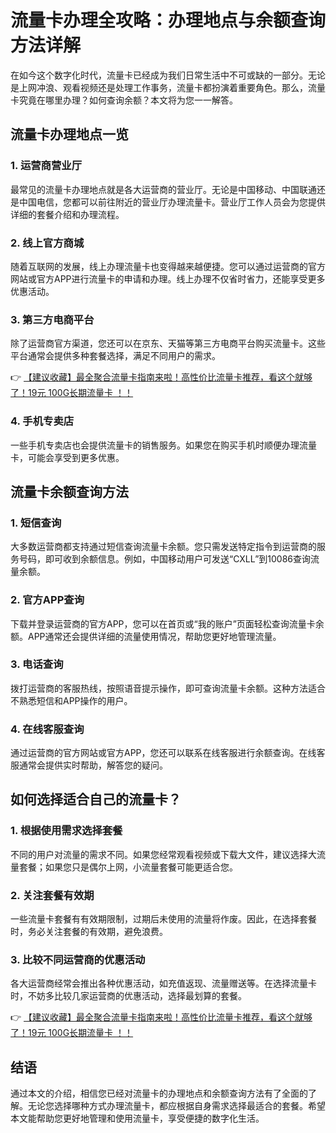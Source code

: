# 流量卡办理全攻略：办理地点与余额查询方法详解

在如今这个数字化时代，流量卡已经成为我们日常生活中不可或缺的一部分。无论是上网冲浪、观看视频还是处理工作事务，流量卡都扮演着重要角色。那么，流量卡究竟在哪里办理？如何查询余额？本文将为您一一解答。

## 流量卡办理地点一览

### 1. 运营商营业厅
最常见的流量卡办理地点就是各大运营商的营业厅。无论是中国移动、中国联通还是中国电信，您都可以前往附近的营业厅办理流量卡。营业厅工作人员会为您提供详细的套餐介绍和办理流程。

### 2. 线上官方商城
随着互联网的发展，线上办理流量卡也变得越来越便捷。您可以通过运营商的官方网站或官方APP进行流量卡的申请和办理。线上办理不仅省时省力，还能享受更多优惠活动。

### 3. 第三方电商平台
除了运营商官方渠道，您还可以在京东、天猫等第三方电商平台购买流量卡。这些平台通常会提供多种套餐选择，满足不同用户的需求。

👉 [【建议收藏】最全聚合流量卡指南来啦！高性价比流量卡推荐，看这个就够了！19元 100G长期流量卡 ！！](https://bit.ly/Liuliangka)

### 4. 手机专卖店
一些手机专卖店也会提供流量卡的销售服务。如果您在购买手机时顺便办理流量卡，可能会享受到更多优惠。

## 流量卡余额查询方法

### 1. 短信查询
大多数运营商都支持通过短信查询流量卡余额。您只需发送特定指令到运营商的服务号码，即可收到余额信息。例如，中国移动用户可发送“CXLL”到10086查询流量余额。

### 2. 官方APP查询
下载并登录运营商的官方APP，您可以在首页或“我的账户”页面轻松查询流量卡余额。APP通常还会提供详细的流量使用情况，帮助您更好地管理流量。

### 3. 电话查询
拨打运营商的客服热线，按照语音提示操作，即可查询流量卡余额。这种方法适合不熟悉短信和APP操作的用户。

### 4. 在线客服查询
通过运营商的官方网站或官方APP，您还可以联系在线客服进行余额查询。在线客服通常会提供实时帮助，解答您的疑问。

## 如何选择适合自己的流量卡？

### 1. 根据使用需求选择套餐
不同的用户对流量的需求不同。如果您经常观看视频或下载大文件，建议选择大流量套餐；如果您只是偶尔上网，小流量套餐可能更适合您。

### 2. 关注套餐有效期
一些流量卡套餐有有效期限制，过期后未使用的流量将作废。因此，在选择套餐时，务必关注套餐的有效期，避免浪费。

### 3. 比较不同运营商的优惠活动
各大运营商经常会推出各种优惠活动，如充值返现、流量赠送等。在选择流量卡时，不妨多比较几家运营商的优惠活动，选择最划算的套餐。

👉 [【建议收藏】最全聚合流量卡指南来啦！高性价比流量卡推荐，看这个就够了！19元 100G长期流量卡 ！！](https://bit.ly/Liuliangka)

## 结语

通过本文的介绍，相信您已经对流量卡的办理地点和余额查询方法有了全面的了解。无论您选择哪种方式办理流量卡，都应根据自身需求选择最适合的套餐。希望本文能帮助您更好地管理和使用流量卡，享受便捷的数字化生活。